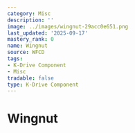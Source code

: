 ```yaml
---
category: Misc
description: ''
image: ../images/wingnut-29acc0e651.png
last_updated: '2025-09-17'
mastery_rank: 0
name: Wingnut
source: WFCD
tags:
- K-Drive Component
- Misc
tradable: false
type: K-Drive Component
---
```


# Wingnut

